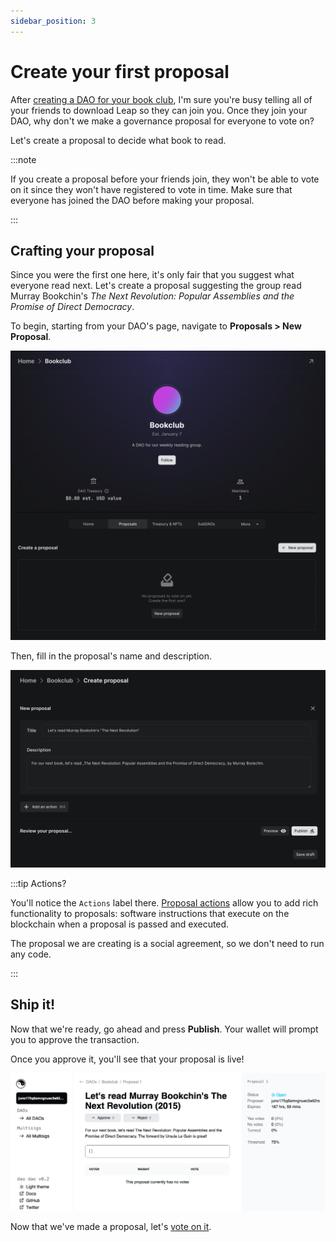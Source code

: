 ```yaml
---
sidebar_position: 3
---
```


# Create your first proposal

After [creating a DAO for your book club](/quickstart/create-a-dao), I'm sure
you're busy telling all of your friends to download Leap so they can join you.
Once they join your DAO, why don't we make a governance proposal for everyone to
vote on?

Let's create a proposal to decide what book to read.

:::note

If you create a proposal before your friends join, they won't be able to vote on
it since they won't have registered to vote in time. Make sure that everyone has
joined the DAO before making your proposal.

:::

## Crafting your proposal

Since you were the first one here, it's only fair that you suggest what everyone
read next. Let's create a proposal suggesting the group read Murray Bookchin's
_The Next Revolution: Popular Assemblies and the Promise of Direct Democracy_.

To begin, starting from your DAO's page, navigate to **Proposals > New
Proposal**.

![Create proposal button](/img/quickstart/create-proposal-button.png)

Then, fill in the proposal's name and description.

![Proposal creation form](/img/quickstart/create-proposal-form.png)

:::tip Actions?

You'll notice the `Actions` label there. [Proposal
actions](/features/proposals/what#actions) allow you to add rich functionality
to proposals: software instructions that execute on the blockchain when a
proposal is passed and executed.

The proposal we are creating is a social agreement, so we don't need to run any
code.

:::

## Ship it!

Now that we're ready, go ahead and press **Publish**. Your wallet will prompt
you to approve the transaction.

Once you approve it, you'll see that your proposal is live!

![Created proposal](/img/quickstart/create-proposal-done.png)

Now that we've made a proposal, let's [vote on it](/quickstart/voting).
